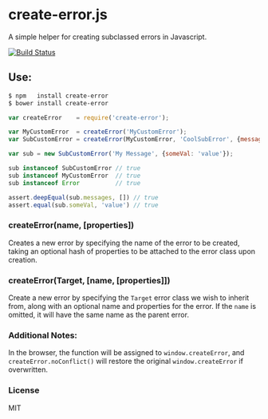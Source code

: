 create-error.js
  =

A simple helper for creating subclassed errors in Javascript.

[![Build Status](https://travis-ci.org/tgriesser/create-error.png)](https://travis-ci.org/tgriesser/create-error)

## Use:

```bash
$ npm   install create-error
$ bower install create-error
```

```js
var createError    = require('create-error');

var MyCustomError  = createError('MyCustomError');
var SubCustomError = createError(MyCustomError, 'CoolSubError', {messages: []});

var sub = new SubCustomError('My Message', {someVal: 'value'});

sub instanceof SubCustomError // true
sub instanceof MyCustomError  // true
sub instanceof Error          // true

assert.deepEqual(sub.messages, []) // true
assert.equal(sub.someVal, 'value') // true
```

### createError(name, [properties])

Creates a new error by specifying the name of the error to be created,
taking an optional hash of properties to be attached to the error class
upon creation.

### createError(Target, [name, [properties]])

Create a new error by specifying the `Target` error class we wish to inherit from,
along with an optional name and properties for the error. If the `name` is omitted,
it will have the same name as the parent error.

### Additional Notes:

In the browser, the function will be assigned to `window.createError`,
and `createError.noConflict()` will restore the original `window.createError`
if overwritten.

### License

MIT
